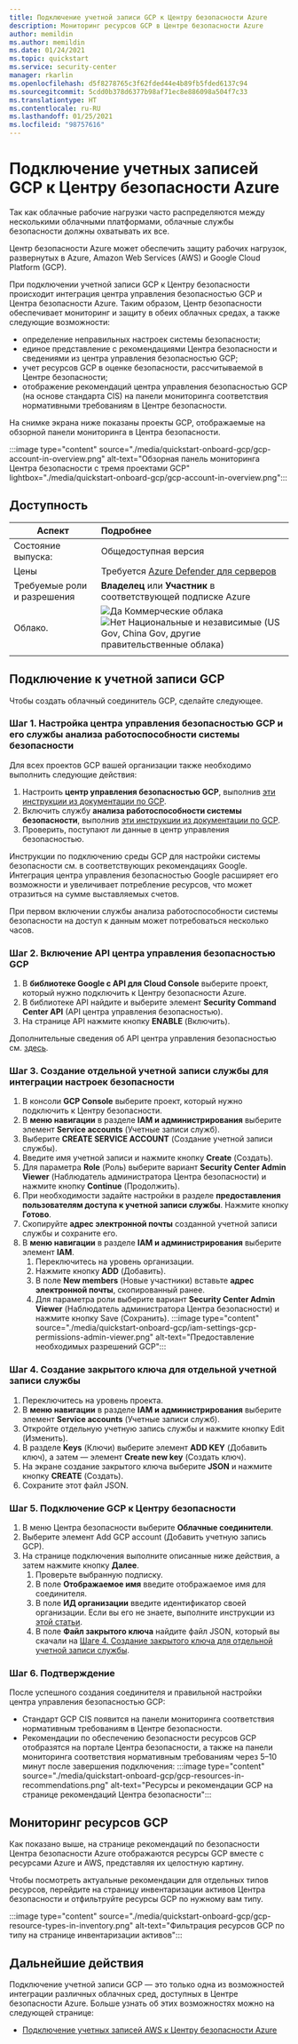```yaml
---
title: Подключение учетной записи GCP к Центру безопасности Azure
description: Мониторинг ресурсов GCP в Центре безопасности Azure
author: memildin
ms.author: memildin
ms.date: 01/24/2021
ms.topic: quickstart
ms.service: security-center
manager: rkarlin
ms.openlocfilehash: d5f8278765c3f62fded44e4b89fb5fded6137c94
ms.sourcegitcommit: 5cdd0b378d6377b98af71ec8e886098a504f7c33
ms.translationtype: HT
ms.contentlocale: ru-RU
ms.lasthandoff: 01/25/2021
ms.locfileid: "98757616"
---
```

#  <a name="connect-your-gcp-accounts-to-azure-security-center"></a>Подключение учетных записей GCP к Центру безопасности Azure

Так как облачные рабочие нагрузки часто распределяются между несколькими облачными платформами, облачные службы безопасности должны охватывать их все.

Центр безопасности Azure может обеспечить защиту рабочих нагрузок, развернутых в Azure, Amazon Web Services (AWS) и Google Cloud Platform (GCP).

При подключении учетной записи GCP к Центру безопасности происходит интеграция центра управления безопасностью GCP и Центра безопасности Azure. Таким образом, Центр безопасности обеспечивает мониторинг и защиту в обеих облачных средах, а также следующие возможности:

- определение неправильных настроек системы безопасности;
- единое представление с рекомендациями Центра безопасности и сведениями из центра управления безопасностью GCP;
- учет ресурсов GCP в оценке безопасности, рассчитываемой в Центре безопасности;
- отображение рекомендаций центра управления безопасностью GCP (на основе стандарта CIS) на панели мониторинга соответствия нормативными требованиям в Центре безопасности.

На снимке экрана ниже показаны проекты GCP, отображаемые на обзорной панели мониторинга в Центра безопасности.

:::image type="content" source="./media/quickstart-onboard-gcp/gcp-account-in-overview.png" alt-text="Обзорная панель мониторинга Центра безопасности с тремя проектами GCP" lightbox="./media/quickstart-onboard-gcp/gcp-account-in-overview.png":::


## <a name="availability"></a>Доступность

|Аспект|Подробнее|
|----|:----|
|Состояние выпуска:|Общедоступная версия|
|Цены|Требуется [Azure Defender для серверов](defender-for-servers-introduction.md)|
|Требуемые роли и разрешения|**Владелец** или **Участник** в соответствующей подписке Azure|
|Облако.|![Да](./media/icons/yes-icon.png) Коммерческие облака<br>![Нет](./media/icons/no-icon.png) Национальные и независимые (US Gov, China Gov, другие правительственные облака)|
|||

## <a name="connect-your-gcp-account"></a>Подключение к учетной записи GCP

Чтобы создать облачный соединитель GCP, сделайте следующее. 

### <a name="step-1-set-up-gcp-security-command-center-with-security-health-analytics"></a>Шаг 1. Настройка центра управления безопасностью GCP и его службы анализа работоспособности системы безопасности

Для всех проектов GCP вашей организации также необходимо выполнить следующие действия:

1. Настроить **центр управления безопасностью GCP**, выполнив [эти инструкции из документации по GCP](https://cloud.google.com/security-command-center/docs/quickstart-scc-setup).
1. Включить службу **анализа работоспособности системы безопасности**, выполнив [эти инструкции из документации по GCP](https://cloud.google.com/security-command-center/docs/how-to-use-security-health-analytics).
1. Проверить, поступают ли данные в центр управления безопасностью.

Инструкции по подключению среды GCP для настройки системы безопасности см. в соответствующих рекомендациях Google. Интеграция центра управления безопасностью Google расширяет его возможности и увеличивает потребление ресурсов, что может отразиться на сумме выставляемых счетов.

При первом включении службы анализа работоспособности системы безопасности на доступ к данным может потребоваться несколько часов.


### <a name="step-2-enable-gcp-security-command-center-api"></a>Шаг 2. Включение API центра управления безопасностью GCP

1. В **библиотеке Google с API для Cloud Console** выберите проект, который нужно подключить к Центру безопасности Azure.
1. В библиотеке API найдите и выберите элемент **Security Command Center API** (API центра управления безопасностью).
1. На странице API нажмите кнопку **ENABLE** (Включить).

Дополнительные сведения об API центра управления безопасностью см. [здесь](https://cloud.google.com/security-command-center/docs/reference/rest/).


### <a name="step-3-create-a-dedicated-service-account-for-the-security-configuration-integration"></a>Шаг 3. Создание отдельной учетной записи службы для интеграции настроек безопасности

1. В консоли **GCP Console** выберите проект, который нужно подключить к Центру безопасности.
1. В **меню навигации** в разделе **IAM и администрирования** выберите элемент **Service accounts** (Учетные записи служб).
1. Выберите **CREATE SERVICE ACCOUNT** (Создание учетной записи службы).
1. Введите имя учетной записи и нажмите кнопку **Create** (Создать).
1. Для параметра **Role** (Роль) выберите вариант **Security Center Admin Viewer** (Наблюдатель администратора Центра безопасности) и нажмите кнопку **Continue** (Продолжить).
1. При необходимости задайте настройки в разделе **предоставления пользователям доступа к учетной записи службы**. Нажмите кнопку **Готово**.
1. Скопируйте **адрес электронной почты** созданной учетной записи службы и сохраните его.
1. В **меню навигации** в разделе **IAM и администрирования** выберите элемент **IAM**.
    1. Переключитесь на уровень организации.
    1. Нажмите кнопку **ADD** (Добавить).
    1. В поле **New members** (Новые участники) вставьте **адрес электронной почты**, скопированный ранее.
    1. Для параметра роли выберите вариант **Security Center Admin Viewer** (Наблюдатель администратора Центра безопасности) и нажмите кнопку Save (Сохранить).
        :::image type="content" source="./media/quickstart-onboard-gcp/iam-settings-gcp-permissions-admin-viewer.png" alt-text="Предоставление необходимых разрешений GCP":::


### <a name="step-4-create-a-private-key-for-the-dedicated-service-account"></a>Шаг 4. Создание закрытого ключа для отдельной учетной записи службы
1. Переключитесь на уровень проекта.
1. В **меню навигации** в разделе **IAM и администрирования** выберите элемент **Service accounts** (Учетные записи служб).
1. Откройте отдельную учетную запись службы и нажмите кнопку Edit (Изменить).
1. В разделе **Keys** (Ключи) выберите элемент **ADD KEY** (Добавить ключ), а затем — элемент **Create new key** (Создать ключ).
1. На экране создание закрытого ключа выберите **JSON** и нажмите кнопку **CREATE** (Создать).
1. Сохраните этот файл JSON.


### <a name="step-5-connect-gcp-to-security-center"></a>Шаг 5. Подключение GCP к Центру безопасности 
1. В меню Центра безопасности выберите **Облачные соединители**.
1. Выберите элемент Add GCP account (Добавить учетную запись GCP).
1. На странице подключения выполните описанные ниже действия, а затем нажмите кнопку **Далее**.
    1. Проверьте выбранную подписку.
    1. В поле **Отображаемое имя** введите отображаемое имя для соединителя.
    1. В поле **ИД организации** введите идентификатор своей организации. Если вы его не знаете, выполните инструкции из [этой статьи](https://cloud.google.com/resource-manager/docs/creating-managing-organization).
    1. В поле **Файл закрытого ключа** найдите файл JSON, который вы скачали на [Шаге 4. Создание закрытого ключа для отдельной учетной записи службы](#step-4-create-a-private-key-for-the-dedicated-service-account).


### <a name="step-6-confirmation"></a>Шаг 6. Подтверждение

После успешного создания соединителя и правильной настройки центра управления безопасностью GCP:

- Стандарт GCP CIS появится на панели мониторинга соответствия нормативным требованиям в Центре безопасности.
- Рекомендации по обеспечению безопасности ресурсов GCP отобразятся на портале Центра безопасности, а также на панели мониторинга соответствия нормативным требованиям через 5–10 минут после завершения подключения:   :::image type="content" source="./media/quickstart-onboard-gcp/gcp-resources-in-recommendations.png" alt-text="Ресурсы и рекомендации GCP на странице рекомендаций Центра безопасности":::


## <a name="monitoring-your-gcp-resources"></a>Мониторинг ресурсов GCP

Как показано выше, на странице рекомендаций по безопасности Центра безопасности Azure отображаются ресурсы GCP вместе с ресурсами Azure и AWS, представляя их целостную картину.

Чтобы посмотреть актуальные рекомендации для отдельных типов ресурсов, перейдите на страницу инвентаризации активов Центра безопасности и отфильтруйте ресурсы GCP по нужному вам типу.

:::image type="content" source="./media/quickstart-onboard-gcp/gcp-resource-types-in-inventory.png" alt-text="Фильтрация ресурсов GCP по типу на странице инвентаризации активов"::: 


## <a name="next-steps"></a>Дальнейшие действия

Подключение учетной записи GCP — это только одна из возможностей интеграции различных облачных сред, доступных в Центре безопасности Azure. Больше узнать об этих возможностях можно на следующей странице:

- [Подключение учетных записей AWS к Центру безопасности Azure](quickstart-onboard-aws.md)
